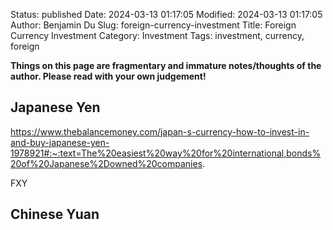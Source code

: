 Status: published
Date: 2024-03-13 01:17:05
Modified: 2024-03-13 01:17:05
Author: Benjamin Du
Slug: foreign-currency-investment
Title: Foreign Currency Investment
Category: Investment
Tags: investment, currency, foreign

**Things on this page are fragmentary and immature notes/thoughts of the author. Please read with your own judgement!**

## Japanese Yen

https://www.thebalancemoney.com/japan-s-currency-how-to-invest-in-and-buy-japanese-yen-1978921#:~:text=The%20easiest%20way%20for%20international,bonds%20of%20Japanese%2Downed%20companies.

FXY

## Chinese Yuan
